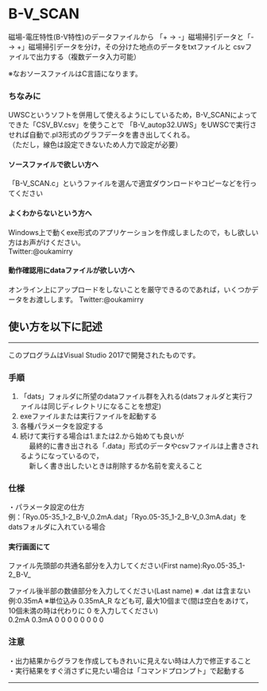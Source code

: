 # B-V_SCAN
磁場-電圧特性(B-V特性)のデータファイルから 「+ → -」磁場掃引データと「- → +」磁場掃引データを分け，その分けた地点のデータをtxtファイルと
csvファイルで出力する（複数データ入力可能）

※なおソースファイルはC言語になります。

### ちなみに 
UWSCというソフトを併用して使えるようにしているため，B-V_SCANによってできた「CSV_BV.csv」を使うことで
「B-V_autop32.UWS」をUWSCで実行させれば自動で.pl3形式のグラフデータを書き出してくれる。  
（ただし，線色は設定できないため人力で設定が必要）  

#### ソースファイルで欲しい方へ  
「B-V_SCAN.c」というファイルを選んで適宜ダウンロードやコピーなどを行ってください    

#### よくわからないという方へ  
Windows上で動くexe形式のアプリケーションを作成しましたので，もし欲しい方はお声がけください。  
Twitter:@oukamirry

#### 動作確認用にdataファイルが欲しい方へ
オンライン上にアップロードをしないことを厳守できるのであれば，いくつかデータをお渡しします。
Twitter:@oukamirry

## 使い方を以下に記述

-------------------------------------------------
このプログラムはVisual Studio 2017で開発されたものです。  
### 手順  
1. 「dats」フォルダに所望のdataファイル群を入れる(datsフォルダと実行ファイルは同じディレクトリになることを想定)  
2. exeファイルまたは実行ファイルを起動する  
3. 各種パラメータを設定する  
4. 続けて実行する場合は1.または2.から始めても良いが  
　 最終的に書き出される「.data」形式のデータやcsvファイルは上書きされるようになっているので，  
　 新しく書き出したいときは削除するか名前を変えること  


### 仕様  
・パラメータ設定の仕方  
例：「Ryo.05-35_1-2_B-V_0.2mA.dat」「Ryo.05-35_1-2_B-V_0.3mA.dat」をdatsフォルダに入れている場合  

#### 実行画面にて
ファイル先頭部の共通名部分を入力してください(First name):Ryo.05-35_1-2_B-V_

ファイル後半部の数値部分を入力してください(Last name)  ※ .dat は含まない　例:0.35mA
※単位込み 0.35mA_R なども可, 最大10個まで(間は空白をあけて，10個未満の時は代わりに 0 を入力してください)  
0.2mA 0.3mA 0 0 0 0 0 0 0 0

### 注意  
・出力結果からグラフを作成してもきれいに見えない時は人力で修正すること  
・実行結果をすぐ消さずに見たい場合は「コマンドプロンプト」で起動する  

-------------------------------------------------
